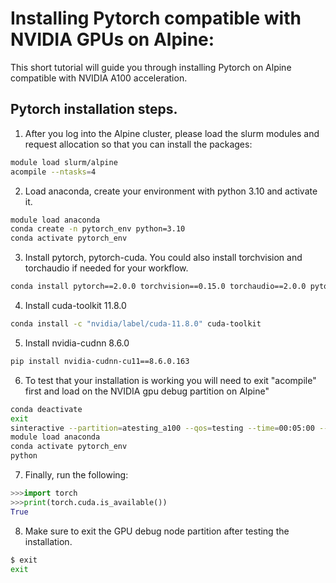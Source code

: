 Installing Pytorch compatible with NVIDIA GPUs on Alpine:
=========================================================

This short tutorial will guide you through installing Pytorch on Alpine compatible with NVIDIA A100 acceleration.

## Pytorch installation steps.

1) After you log into the Alpine cluster, please load the slurm modules and request allocation so that you can install the packages:

```bash
module load slurm/alpine 
acompile --ntasks=4 
```

2) Load anaconda, create your environment with python 3.10 and activate it.

```bash
module load anaconda
conda create -n pytorch_env python=3.10 
conda activate pytorch_env
```
3) Install pytorch, pytorch-cuda. You could also install torchvision and torchaudio if needed for your workflow.

```bash
conda install pytorch==2.0.0 torchvision==0.15.0 torchaudio==2.0.0 pytorch-cuda=11.8 -c pytorch -c nvidia 
```

4) Install cuda-toolkit 11.8.0

```bash
conda install -c "nvidia/label/cuda-11.8.0" cuda-toolkit 
```

5) Install nvidia-cudnn 8.6.0

```bash
pip install nvidia-cudnn-cu11==8.6.0.163 
```

6) To test that your installation is working you will need to exit "acompile"  first and load on the NVIDIA gpu debug partition on Alpine"

```bash
conda deactivate
exit
sinteractive --partition=atesting_a100 --qos=testing --time=00:05:00 --gres=gpu:1 --ntasks=2
module load anaconda
conda activate pytorch_env
python
```

7) Finally, run the following:

```python
>>>import torch
>>>print(torch.cuda.is_available())
True
```

8) Make sure to exit the GPU debug node partition after testing the installation.
   
```bash
$ exit
exit
```







